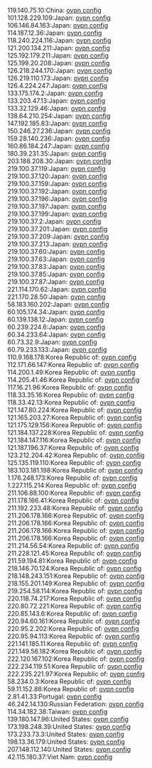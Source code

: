 119.140.75.10:China: [ovpn config](vpn/119_140_75_10.ovpn)  
101.128.229.109:Japan: [ovpn config](vpn/101_128_229_109.ovpn)  
106.146.84.163:Japan: [ovpn config](vpn/106_146_84_163.ovpn)  
114.187.12.36:Japan: [ovpn config](vpn/114_187_12_36.ovpn)  
118.240.224.116:Japan: [ovpn config](vpn/118_240_224_116.ovpn)  
121.200.134.211:Japan: [ovpn config](vpn/121_200_134_211.ovpn)  
125.192.179.211:Japan: [ovpn config](vpn/125_192_179_211.ovpn)  
125.199.20.208:Japan: [ovpn config](vpn/125_199_20_208.ovpn)  
126.218.244.170:Japan: [ovpn config](vpn/126_218_244_170.ovpn)  
126.219.110.173:Japan: [ovpn config](vpn/126_219_110_173.ovpn)  
126.4.224.247:Japan: [ovpn config](vpn/126_4_224_247.ovpn)  
133.175.174.2:Japan: [ovpn config](vpn/133_175_174_2.ovpn)  
133.203.47.13:Japan: [ovpn config](vpn/133_203_47_13.ovpn)  
133.32.129.46:Japan: [ovpn config](vpn/133_32_129_46.ovpn)  
138.64.210.254:Japan: [ovpn config](vpn/138_64_210_254.ovpn)  
147.192.185.83:Japan: [ovpn config](vpn/147_192_185_83.ovpn)  
150.246.27.236:Japan: [ovpn config](vpn/150_246_27_236.ovpn)  
159.28.140.236:Japan: [ovpn config](vpn/159_28_140_236.ovpn)  
160.86.184.247:Japan: [ovpn config](vpn/160_86_184_247.ovpn)  
180.39.231.35:Japan: [ovpn config](vpn/180_39_231_35.ovpn)  
203.188.208.30:Japan: [ovpn config](vpn/203_188_208_30.ovpn)  
219.100.37.119:Japan: [ovpn config](vpn/219_100_37_119.ovpn)  
219.100.37.120:Japan: [ovpn config](vpn/219_100_37_120.ovpn)  
219.100.37.159:Japan: [ovpn config](vpn/219_100_37_159.ovpn)  
219.100.37.192:Japan: [ovpn config](vpn/219_100_37_192.ovpn)  
219.100.37.196:Japan: [ovpn config](vpn/219_100_37_196.ovpn)  
219.100.37.197:Japan: [ovpn config](vpn/219_100_37_197.ovpn)  
219.100.37.199:Japan: [ovpn config](vpn/219_100_37_199.ovpn)  
219.100.37.2:Japan: [ovpn config](vpn/219_100_37_2.ovpn)  
219.100.37.201:Japan: [ovpn config](vpn/219_100_37_201.ovpn)  
219.100.37.209:Japan: [ovpn config](vpn/219_100_37_209.ovpn)  
219.100.37.213:Japan: [ovpn config](vpn/219_100_37_213.ovpn)  
219.100.37.60:Japan: [ovpn config](vpn/219_100_37_60.ovpn)  
219.100.37.63:Japan: [ovpn config](vpn/219_100_37_63.ovpn)  
219.100.37.83:Japan: [ovpn config](vpn/219_100_37_83.ovpn)  
219.100.37.85:Japan: [ovpn config](vpn/219_100_37_85.ovpn)  
219.100.37.87:Japan: [ovpn config](vpn/219_100_37_87.ovpn)  
221.114.170.62:Japan: [ovpn config](vpn/221_114_170_62.ovpn)  
221.170.28.50:Japan: [ovpn config](vpn/221_170_28_50.ovpn)  
58.183.160.202:Japan: [ovpn config](vpn/58_183_160_202.ovpn)  
60.105.174.34:Japan: [ovpn config](vpn/60_105_174_34.ovpn)  
60.139.138.12:Japan: [ovpn config](vpn/60_139_138_12.ovpn)  
60.239.224.6:Japan: [ovpn config](vpn/60_239_224_6.ovpn)  
60.34.233.64:Japan: [ovpn config](vpn/60_34_233_64.ovpn)  
60.73.32.9:Japan: [ovpn config](vpn/60_73_32_9.ovpn)  
60.79.233.133:Japan: [ovpn config](vpn/60_79_233_133.ovpn)  
110.9.168.178:Korea Republic of: [ovpn config](vpn/110_9_168_178.ovpn)  
112.171.66.147:Korea Republic of: [ovpn config](vpn/112_171_66_147.ovpn)  
114.200.1.49:Korea Republic of: [ovpn config](vpn/114_200_1_49.ovpn)  
114.205.41.46:Korea Republic of: [ovpn config](vpn/114_205_41_46.ovpn)  
117.16.21.96:Korea Republic of: [ovpn config](vpn/117_16_21_96.ovpn)  
118.33.35.16:Korea Republic of: [ovpn config](vpn/118_33_35_16.ovpn)  
118.33.42.13:Korea Republic of: [ovpn config](vpn/118_33_42_13.ovpn)  
121.147.80.224:Korea Republic of: [ovpn config](vpn/121_147_80_224.ovpn)  
121.165.203.27:Korea Republic of: [ovpn config](vpn/121_165_203_27.ovpn)  
121.175.129.156:Korea Republic of: [ovpn config](vpn/121_175_129_156.ovpn)  
121.184.137.228:Korea Republic of: [ovpn config](vpn/121_184_137_228.ovpn)  
121.184.147.116:Korea Republic of: [ovpn config](vpn/121_184_147_116.ovpn)  
121.187.196.37:Korea Republic of: [ovpn config](vpn/121_187_196_37.ovpn)  
123.212.204.42:Korea Republic of: [ovpn config](vpn/123_212_204_42.ovpn)  
125.135.119.110:Korea Republic of: [ovpn config](vpn/125_135_119_110.ovpn)  
183.103.181.198:Korea Republic of: [ovpn config](vpn/183_103_181_198.ovpn)  
1.176.248.173:Korea Republic of: [ovpn config](vpn/1_176_248_173.ovpn)  
1.227.115.214:Korea Republic of: [ovpn config](vpn/1_227_115_214.ovpn)  
211.106.88.100:Korea Republic of: [ovpn config](vpn/211_106_88_100.ovpn)  
211.178.166.41:Korea Republic of: [ovpn config](vpn/211_178_166_41.ovpn)  
211.192.233.48:Korea Republic of: [ovpn config](vpn/211_192_233_48.ovpn)  
211.206.178.166:Korea Republic of: [ovpn config](vpn/211_206_178_166.ovpn)  
211.206.178.166:Korea Republic of: [ovpn config](vpn/211_206_178_166.ovpn)  
211.206.178.166:Korea Republic of: [ovpn config](vpn/211_206_178_166.ovpn)  
211.206.178.166:Korea Republic of: [ovpn config](vpn/211_206_178_166.ovpn)  
211.214.56.54:Korea Republic of: [ovpn config](vpn/211_214_56_54.ovpn)  
211.228.121.45:Korea Republic of: [ovpn config](vpn/211_228_121_45.ovpn)  
211.59.194.81:Korea Republic of: [ovpn config](vpn/211_59_194_81.ovpn)  
218.146.70.124:Korea Republic of: [ovpn config](vpn/218_146_70_124.ovpn)  
218.148.243.151:Korea Republic of: [ovpn config](vpn/218_148_243_151.ovpn)  
218.155.201.149:Korea Republic of: [ovpn config](vpn/218_155_201_149.ovpn)  
219.254.58.114:Korea Republic of: [ovpn config](vpn/219_254_58_114.ovpn)  
220.118.74.217:Korea Republic of: [ovpn config](vpn/220_118_74_217.ovpn)  
220.80.72.221:Korea Republic of: [ovpn config](vpn/220_80_72_221.ovpn)  
220.85.143.6:Korea Republic of: [ovpn config](vpn/220_85_143_6.ovpn)  
220.94.60.161:Korea Republic of: [ovpn config](vpn/220_94_60_161.ovpn)  
220.95.2.202:Korea Republic of: [ovpn config](vpn/220_95_2_202.ovpn)  
220.95.94.113:Korea Republic of: [ovpn config](vpn/220_95_94_113.ovpn)  
221.141.185.11:Korea Republic of: [ovpn config](vpn/221_141_185_11.ovpn)  
221.149.56.182:Korea Republic of: [ovpn config](vpn/221_149_56_182.ovpn)  
222.120.167.102:Korea Republic of: [ovpn config](vpn/222_120_167_102.ovpn)  
222.234.119.51:Korea Republic of: [ovpn config](vpn/222_234_119_51.ovpn)  
222.235.221.97:Korea Republic of: [ovpn config](vpn/222_235_221_97.ovpn)  
58.234.0.3:Korea Republic of: [ovpn config](vpn/58_234_0_3.ovpn)  
59.11.152.88:Korea Republic of: [ovpn config](vpn/59_11_152_88.ovpn)  
2.81.41.33:Portugal: [ovpn config](vpn/2_81_41_33.ovpn)  
46.242.14.130:Russian Federation: [ovpn config](vpn/46_242_14_130.ovpn)  
114.34.182.38:Taiwan: [ovpn config](vpn/114_34_182_38.ovpn)  
139.180.147.96:United States: [ovpn config](vpn/139_180_147_96.ovpn)  
173.198.248.39:United States: [ovpn config](vpn/173_198_248_39.ovpn)  
173.233.73.3:United States: [ovpn config](vpn/173_233_73_3.ovpn)  
198.13.36.179:United States: [ovpn config](vpn/198_13_36_179.ovpn)  
207.148.112.140:United States: [ovpn config](vpn/207_148_112_140.ovpn)  
42.115.180.37:Viet Nam: [ovpn config](vpn/42_115_180_37.ovpn)  
